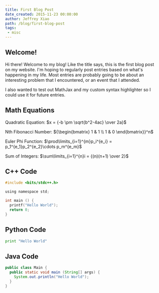 ```yaml
---
title: First Blog Post
date_created: 2015-11-23 00:00:00
author: Jeffrey Xiao
path: /blog/first-blog-post
tags:
 - misc
---
```


## Welcome!
Hi there! Welcome to my blog! Like the title says, this is the first blog post
on my website. I'm hoping to regularly post entries based on what's happening
in my life. Most entries are probably going to be about an interesting problem
that I encountered, or an event that I attended.

I also wanted to test out MathJax and my custom syntax highlighter so I could
use it for future entries.

## Math Equations
Quadratic Equation: $x = {-b \pm \sqrt{b^2-4ac} \over 2a}$

Nth Fibonacci Number: ${\begin{bmatrix} 1 & 1 \\ 1 & 0 \end{bmatrix}}^n$

Euler Phi Function: $\prod\limits_{i=1}^{m}p_i^{e_i} = p_1^{e_1}p_2^{e_2}\cdots p_m^{e_m}$

Sum of Integers: $\sum\limits_{i=1}^{n}i = {(n)(n+1) \over 2}$

## C++ Code
```c
#include <bits/stdc++.h>

using namespace std;

int main () {
  printf("Hello World");
  return 0;
}
```

## Python Code
```python
print "Hello World"
```

## Java Code
```java
public class Main {
  public static void main (String[] args) {
    System.out.println("Hello World");
  }
}
```
